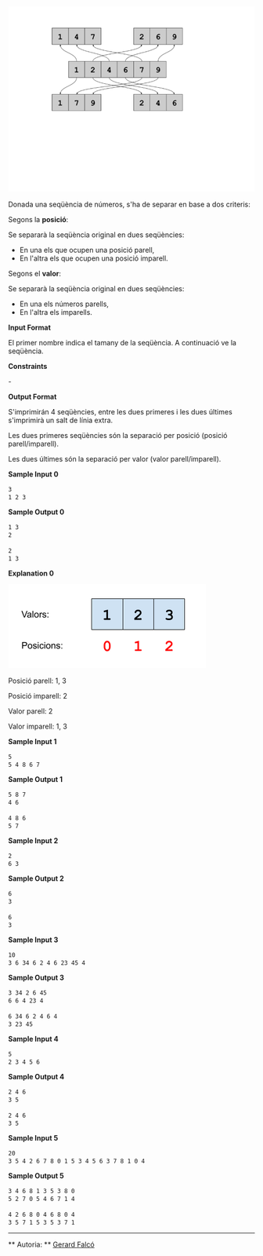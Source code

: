![image](1574079187-6bb595c935-Untitleddrawing3.png)

Donada una seqüència de números, s'ha de separar en base a dos criteris:

Segons la **posició**:

Se separarà la seqüència original en dues seqüències:

  - En una els que ocupen una posició parell,
  - En l'altra els que ocupen una posició imparell.

Segons el **valor**:

Se separarà la seqüència original en dues seqüències:

  - En una els números parells,
  - En l'altra els imparells.

**Input Format**

El primer nombre  indica el tamany de la seqüència. A continuació ve la
seqüència.

**Constraints**

\-

**Output Format**

S'imprimirán 4 seqüències, entre les dues primeres i les dues últimes
s'imprimirà un salt de línia extra.

Les dues primeres seqüències són la separació per posició (posició
parell/imparell).

Les dues últimes són la separació per valor (valor parell/imparell).

**Sample Input 0**

    3    
    1 2 3

**Sample Output 0**

    1 3
    2
    
    2
    1 3

**Explanation 0**

![image](1574078686-3418215226-Untitleddrawing2.png)

Posició parell: 1, 3

Posició imparell: 2

Valor parell: 2

Valor imparell: 1, 3

**Sample Input 1**

    5    
    5 4 8 6 7

**Sample Output 1**

    5 8 7
    4 6
    
    4 8 6
    5 7

**Sample Input 2**

    2   
    6 3

**Sample Output 2**

    6
    3
    
    6
    3

**Sample Input 3**

    10    
    3 6 34 6 2 4 6 23 45 4

**Sample Output 3**

    3 34 2 6 45
    6 6 4 23 4
    
    6 34 6 2 4 6 4
    3 23 45

**Sample Input 4**

    5   
    2 3 4 5 6

**Sample Output 4**

    2 4 6
    3 5
    
    2 4 6
    3 5

**Sample Input 5**

    20
    3 5 4 2 6 7 8 0 1 5 3 4 5 6 3 7 8 1 0 4

**Sample Output 5**

    3 4 6 8 1 3 5 3 8 0 
    5 2 7 0 5 4 6 7 1 4 
    
    4 2 6 8 0 4 6 8 0 4 
    3 5 7 1 5 3 5 3 7 1

----------

** Autoria: **
[Gerard Falcó](https://github.com/gerardfp)
